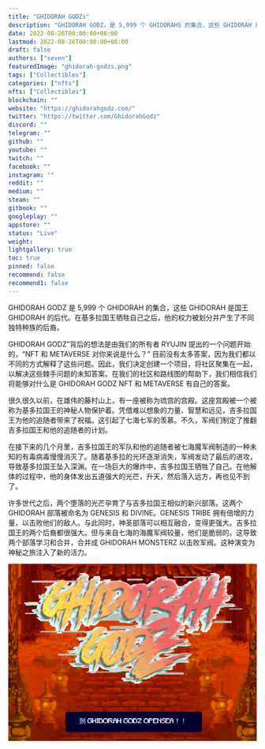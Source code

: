 ```yaml
---
title: "GHIDORAH GODZs"
description: "GHIDORAH GODZ，是 5,999 个 GHIDORAHS 的集合，这些 GHIDORAH 是国王 GHIDORAH 的后裔。在基多拉国王牺牲自己之后，他的权力被划分并产生了不同独特种族的后裔。"
date: 2022-08-26T00:00:00+08:00
lastmod: 2022-08-26T00:00:00+08:00
draft: false
authors: ["seven"]
featuredImage: "ghidorah-godzs.png"
tags: ["Collectibles"]
categories: ["nfts"]
nfts: ["Collectibles"]
blockchain: ""
website: "https://ghidorahgodz.com/"
twitter: "https://twitter.com/GhidorahGodz"
discord: ""
telegram: ""
github: ""
youtube: ""
twitch: ""
facebook: ""
instagram: ""
reddit: ""
medium: ""
steam: ""
gitbook: ""
googleplay: ""
appstore: ""
status: "Live"
weight: 
lightgallery: true
toc: true
pinned: false
recommend: false
recommend1: false
---
```

GHIDORAH GODZ 是 5,999 个 GHIDORAH 的集合，这些 GHIDORAH 是国王 GHIDORAH 的后代。在基多拉国王牺牲自己之后，他的权力被划分并产生了不同独特种族的后裔。 

GHIDORAH GODZ”背后的想法是由我们的所有者 RYUJIN 提出的一个问题开始的，“NFT 和 METAVERSE 对你来说是什么？” 目前没有太多答案，因为我们都以不同的方式解释了这些问题。因此，我们决定创建一个项目，将社区聚集在一起，以解决这些棘手问题的未知答案。在我们的社区和路线图的帮助下，我们相信我们将能够对什么是 GHIDORAH GODZ NFT 和 METAVERSE 有自己的答案。

很久很久以前，在雄伟的藤村山上，有一座被称为琉宫的宫殿。这座宫殿被一个被称为基多拉国王的神秘人物保护着。凭借难以想象的力量、智慧和远见，吉多拉国王为他的追随者带来了祝福。这引起了七海七军的羡慕。不久，军阀们制定了推翻吉多拉国王和他的追随者的计划。

在接下来的几个月里，吉多拉国王的军队和他的追随者被七海魔军阀制造的一种未知的有毒病毒慢慢消灭了。随着基多拉的光环逐渐消失，军阀发动了最后的进攻，导致基多拉国王坠入深渊。在一场巨大的爆炸中，吉多拉国王牺牲了自己。在他解体的过程中，他的身体发出五道强大的光芒，升天，然后落入远方，再也见不到了。

 

许多世代之后，两个堕落的光芒孕育了与吉多拉国王相似的新兴部落。这两个 GHIDORAH 部落被命名为 GENESIS 和 DIVINE。GENESIS TRIBE 拥有倍增的力量，以击败他们的敌人。与此同时，神圣部落可以相互融合，变得更强大。吉多拉国王的两个后裔都很强大。但与来自七海的海魔军阀较量，他们是脆弱的。这导致两个部落学习和合并，合并成 GHIDORAH MONSTERZ 以击败军阀。这种演变为神秘之旅注入了新的活力。

![game](1661501818952.png)